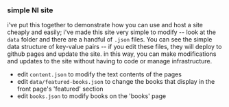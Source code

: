 ### simple NI site

i've put this together to demonstrate how you can use and host a site cheaply and easily; i've made this site very simple to modify -- look at the `data` folder and there are a handful of `.json` files. You can see the simple data structure of key-value pairs -- if you edit these files, they will deploy to github pages and update the site. in this way, you can make modifications and updates to the site without having to code or manage infrastructure.

- edit `content.json` to modify the text contents of the pages
- edit `data/featured-books.json` to change the books that display in the front page's 'featured' section
- edit `books.json` to modify books on the 'books' page